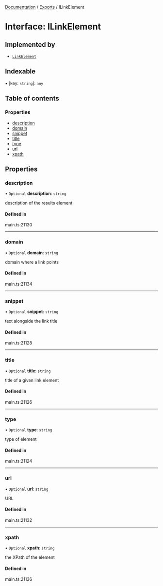[Documentation](../README.md) / [Exports](../modules.md) / ILinkElement

# Interface: ILinkElement

## Implemented by

- [`LinkElement`](../classes/LinkElement.md)

## Indexable

▪ [key: `string`]: `any`

## Table of contents

### Properties

- [description](ILinkElement.md#description)
- [domain](ILinkElement.md#domain)
- [snippet](ILinkElement.md#snippet)
- [title](ILinkElement.md#title)
- [type](ILinkElement.md#type)
- [url](ILinkElement.md#url)
- [xpath](ILinkElement.md#xpath)

## Properties

### description

• `Optional` **description**: `string`

description of the results element

#### Defined in

main.ts:21130

___

### domain

• `Optional` **domain**: `string`

domain where a link points

#### Defined in

main.ts:21134

___

### snippet

• `Optional` **snippet**: `string`

text alongside the link title

#### Defined in

main.ts:21128

___

### title

• `Optional` **title**: `string`

title of a given link element

#### Defined in

main.ts:21126

___

### type

• `Optional` **type**: `string`

type of element

#### Defined in

main.ts:21124

___

### url

• `Optional` **url**: `string`

URL

#### Defined in

main.ts:21132

___

### xpath

• `Optional` **xpath**: `string`

the XPath of the element

#### Defined in

main.ts:21136
